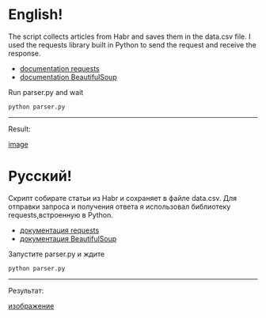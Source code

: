   
# English! #
The script collects articles from Habr and saves them in the data.csv file.
I used the requests library built in Python to send the request and receive the response.
* [documentation requests](https://2.python-requests.org/en/master/)
* [documentation BeautifulSoup](https://www.crummy.com/software/BeautifulSoup/bs4/doc/)

Run parser.py and wait

`python parser.py`
***
Result:

[image](https://user-images.githubusercontent.com/76254668/128637380-4b716a81-52ea-4614-8faf-2c2c05415822.png)



  
# Русский! #
Скрипт собирате статьи из Habr и сохраняет в файле data.csv.
Для отправки запроса и получения ответа я использовал библиотеку requests,встроенную в Python.
* [документация requests](https://2.python-requests.org/en/master/)
* [документация BeautifulSoup](https://www.crummy.com/software/BeautifulSoup/bs4/doc/)

Запустите parser.py и ждите

`python parser.py`
***
Результат:

[изображение](https://user-images.githubusercontent.com/76254668/128637380-4b716a81-52ea-4614-8faf-2c2c05415822.png)


